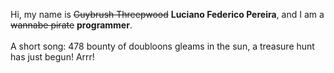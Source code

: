 Hi, my name is ~~Guybrush Threepwood~~ **Luciano Federico Pereira**, and I am a ~~wannabe pirate~~ **programmer**.<br><br>A short song: 478 bounty of doubloons gleams in the sun, a treasure hunt has just begun! Arrr!
